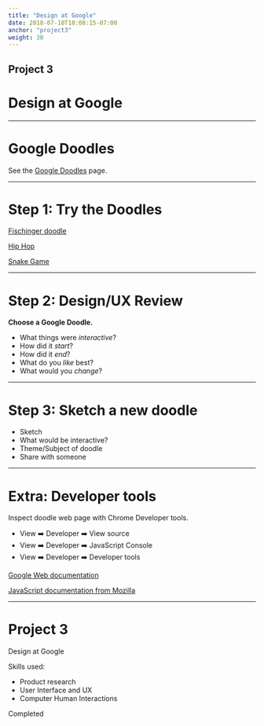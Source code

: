 ```yaml
---
title: "Design at Google"
date: 2018-07-10T18:08:15-07:00
anchor: "project3"
weight: 30
---
```


## Project 3

# Design at Google
---

# Google Doodles

See the [Google Doodles](https://www.google.com/doodles) page.

---

# Step 1: Try the Doodles

[Fischinger doodle](https://www.google.com/doodles/oskar-fischingers-117th-birthday)

[Hip Hop](https://www.google.com/doodles/44th-anniversary-of-the-birth-of-hip-hop)

[Snake Game](https://www.google.com/search?q=snake+game)

---

# Step 2: Design/UX Review

**Choose a Google Doodle.**
- What things were *interactive*?
- How did it *start*?
- How did it *end*?
- What do you *like* best?
- What would you *change*?

---

# Step 3: Sketch a new doodle

- Sketch
- What would be interactive?
- Theme/Subject of doodle
- Share with someone

---

# Extra: Developer tools

Inspect doodle web page with Chrome Developer tools.

- View :arrow_right: Developer :arrow_right: View source
- View :arrow_right: Developer :arrow_right: JavaScript Console
- View :arrow_right: Developer :arrow_right: Developer tools

[Google Web documentation](https://developers.google.com/web/)

[JavaScript documentation from Mozilla](https://developer.mozilla.org/en-US/docs/Web/JavaScript)

---

# Project 3

Design at Google

Skills used:
- Product research
- User Interface and UX
- Computer Human Interactions

Completed
